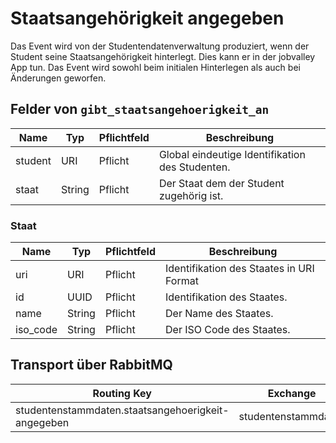 # Staatsangehörigkeit angegeben

Das Event wird von der Studentendatenverwaltung produziert, wenn der Student seine Staatsangehörigkeit hinterlegt. Dies kann er in der jobvalley App tun. Das Event wird sowohl beim initialen Hinterlegen als auch bei Änderungen geworfen.

## Felder von `gibt_staatsangehoerigkeit_an`

| Name            | Typ     | Pflichtfeld | Beschreibung                                    |
| --------------- | ------- | ----------- | ----------------------------------------------- |
| student         | URI     | Pflicht     | Global eindeutige Identifikation des Studenten. |
| staat           | String  | Pflicht     | Der Staat dem der Student zugehörig ist.        |

### Staat

| Name                       | Typ     | Pflichtfeld | Beschreibung                                      |
| -------------------------- | ------- | ----------- | ------------------------------------------------- |
| uri                        | URI     | Pflicht     | Identifikation des Staates in URI Format          |
| id                         | UUID    | Pflicht     | Identifikation des Staates.                       |
| name                       | String  | Pflicht     | Der Name des Staates.                             |
| iso_code                   | String  | Pflicht     | Der ISO Code des Staates.                         |

## Transport über RabbitMQ

| Routing Key                                        | Exchange            |
| -------------------------------------------------- | ------------------- |
| studentenstammdaten.staatsangehoerigkeit-angegeben | studentenstammdaten |